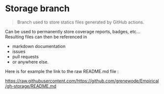 # Storage branch

> Branch used to store statics files generated by GitHub actions.

Can be used to permanently store coverage reports, badges, etc...
Resulting files can then be referenced in
* markdown documentation
* issues
* pull requests
* or anywhere else.

Here is for example the link to the raw README.md file :

https://raw.githubusercontent.com/https://github.com/grenewode/Empirical/gh-storage/README.md

